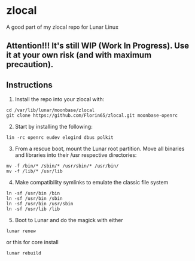 # zlocal
A good part of my zlocal repo for Lunar Linux

## Attention!!! It's still WIP (Work In Progress). Use it at your own risk (and with maximum precaution).

## Instructions

1. Install the repo into your zlocal with:
```
cd /var/lib/lunar/moonbase/zlocal
git clone https://github.com/Florin65/zlocal.git moonbase-openrc
```

2. Start by installing the following:
```
lin -rc openrc eudev elogind dbus polkit
```

3. From a rescue boot, mount the Lunar root partition.
Move all binaries and libraries into their /usr respective directories:
```
mv -f /bin/* /sbin/* /usr/sbin/* /usr/bin/
mv -f /lib/* /usr/lib
```

4. Make compatibility symlinks to emulate the classic file system
```
ln -sf /usr/bin /bin
ln -sf /usr/bin /sbin
ln -sf /usr/bin /usr/sbin
ln -sf /usr/lib /lib
```

5. Boot to Lunar and do the magick with either
```
lunar renew
```

or this for core install

```
lunar rebuild
```
